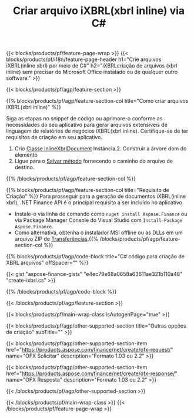 ﻿---
title: Criar arquivo iXBRL(xbrl inline) via C#
description: Código de exemplo para criação de arquivo iXBRL(xbrl inline). Use API código de exemplo para geração de arquivos iXBRL(inline xbrl) em lote dentro de aplicativos baseados em .NET. 
url: /pt/net/create/ixbrl/
family: finance
platformtag: net
feature: create
informat: iXBRL
outformat: 
otherformats: 
---
{{< blocks/products/pf/feature-page-wrap >}}
{{< blocks/products/pf/i18n/feature-page-header h1="Crie arquivos iXBRL(inline xbrl) por meio de C#" h2="iXBRLcriação de arquivos (xbrl inline) sem precisar do Microsoft Office instalado ou de qualquer outro software." >}}

{{< blocks/products/pf/agp/feature-section >}}

{{% blocks/products/pf/agp/feature-section-col title="Como criar arquivos iXBRL(xbrl inline)" %}}

Siga as etapas no snippet de código ou aprimore-o conforme as necessidades do seu aplicativo para gerar arquivos extensíveis de linguagem de relatórios de negócios iXBRL(xbrl inline). Certifique-se de ter requisitos de criação em seu aplicativo.

1. Crio [Classe InlineXbrlDocument](https://apireference.aspose.com/finance/net/aspose.finance.xbrl.inline/inlinexbrldocument) Instância.2. Construir a árvore dom do elemento
3. Ligue para o [Salvar método](https://apireference.aspose.com/finance/net/aspose.finance.xbrl.inline.inlinexbrldocument/save/methods/1) fornecendo o caminho do arquivo de destino.

{{% /blocks/products/pf/agp/feature-section-col %}}

{{% blocks/products/pf/agp/feature-section-col title="Requisito de Criação" %}}
Para prosseguir para a geração de documentos iXBRL(inline xbrl), .NET Finance API é o principal requisito a ser incluído no aplicativo. 
- Instale-o via linha de comando como ```nuget install Aspose.Finance``` ou via Package Manager Console do Visual Studio com ```Install-Package Aspose.Finance```.
- Como alternativa, obtenha o instalador MSI offline ou as DLLs em um arquivo ZIP de [Transferências](https://downloads.aspose.com/finance/net).{{% /blocks/products/pf/agp/feature-section-col %}}

{{% blocks/products/pf/agp/code-block title="C# código para criação de XBRL arquivos" offSpacer="" %}}

{{< gist "aspose-finance-gists" "e4ec79e68a0658a63611ae321b110a48" "create-ixbrl.cs" >}}

{{% /blocks/products/pf/agp/code-block %}}

{{< /blocks/products/pf/agp/feature-section >}}

{{< blocks/products/pf/main-wrap-class isAutogenPage="true" >}}

{{< blocks/products/pf/agp/other-supported-section title="Outras opções de criação" subTitle="" >}}

{{< blocks/products/pf/agp/other-supported-section-item href="https://products.aspose.com/finance/net/create/ofx-request/" name="OFX Solicitar" description="Formato 1.03 ou 2.2" >}}

{{< blocks/products/pf/agp/other-supported-section-item href="https://products.aspose.com/finance/net/create/ofx-response/" name="OFX Resposta" description="Formato 1.03 ou 2.2" >}}

{{< /blocks/products/pf/agp/other-supported-section >}}

{{< /blocks/products/pf/main-wrap-class >}}
{{< /blocks/products/pf/feature-page-wrap >}}